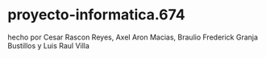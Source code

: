 # proyecto-informatica.674
hecho por Cesar Rascon Reyes, Axel Aron Macias, Braulio Frederick Granja Bustillos y Luis Raul Villa
